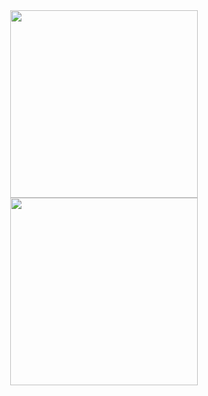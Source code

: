 <div align="center">
	<img src="https://media.giphy.com/media/LaVp0AyqR5bGsC5Cbm/giphy.gif" width="300"/>
	</div>

<div align="center">
	<img src="https://media.giphy.com/media/iUQpEvztkwlRYxOBaO/giphy.gif" width="300"/>
</div>
